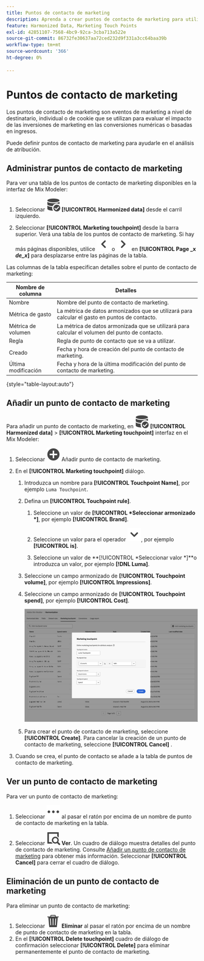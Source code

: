```yaml
---
title: Puntos de contacto de marketing
description: Aprenda a crear puntos de contacto de marketing para utilizarlos en la armonización de los datos en Mix Modeler.
feature: Harmonized Data, Marketing Touch Points
exl-id: 42851107-7568-4bc9-92ca-3cba713a522e
source-git-commit: 86732fe30637aa72ced232d9f331a3cc64baa39b
workflow-type: tm+mt
source-wordcount: '366'
ht-degree: 0%

---
```


# Puntos de contacto de marketing

Los puntos de contacto de marketing son eventos de marketing a nivel de destinatario, individual o de cookie que se utilizan para evaluar el impacto de las inversiones de marketing en las conversiones numéricas o basadas en ingresos.

Puede definir puntos de contacto de marketing para ayudarle en el análisis de atribución.

## Administrar puntos de contacto de marketing

Para ver una tabla de los puntos de contacto de marketing disponibles en la interfaz de Mix Modeler:

1. Seleccionar ![DataSearch](../assets/icons/DataCheck.svg) **[!UICONTROL Harmonized data]** desde el carril izquierdo.

1. Seleccionar **[!UICONTROL Marketing touchpoint]** desde la barra superior. Verá una tabla de los puntos de contacto de marketing. Si hay más páginas disponibles, utilice ![Flecha izquierda](../assets/icons/ChevronLeft.svg) o ![Flecha derecha](../assets/icons/ChevronRight.svg) en **[!UICONTROL Page _x _de_x_]** para desplazarse entre las páginas de la tabla.

Las columnas de la tabla especifican detalles sobre el punto de contacto de marketing:

| Nombre de columna | Detalles |
| --- | ---|
| Nombre | Nombre del punto de contacto de marketing. |
| Métrica de gasto | La métrica de datos armonizados que se utilizará para calcular el gasto en puntos de contacto. |
| Métrica de volumen | La métrica de datos armonizada que se utilizará para calcular el volumen del punto de contacto. |
| Regla | Regla de punto de contacto que se va a utilizar. |
| Creado | Fecha y hora de creación del punto de contacto de marketing. |
| Última modificación | Fecha y hora de la última modificación del punto de contacto de marketing. |

{style="table-layout:auto"}

## Añadir un punto de contacto de marketing

Para añadir un punto de contacto de marketing, en ![DataSearch](../assets/icons/DataCheck.svg) **[!UICONTROL Harmonized data]** > **[!UICONTROL Marketing touchpoint]** interfaz en el Mix Modeler:

1. Seleccionar ![Añadir](../assets/icons/AddCircle.svg) Añadir punto de contacto de marketing.

1. En el **[!UICONTROL Marketing touchpoint]** diálogo.

   1. Introduzca un nombre para **[!UICONTROL Touchpoint Name]**, por ejemplo `Luma Touchpoint`.

   1. Defina un **[!UICONTROL Touchpoint rule]**.

      1. Seleccione un valor de **[!UICONTROL *Seleccionar armonizado *]**, por ejemplo **[!UICONTROL Brand]**.

      1. Seleccione un valor para el operador ![cheurón](../assets/icons/ChevronDown.svg), por ejemplo **[!UICONTROL is]**.

      1. Seleccione un valor de **[!UICONTROL *Seleccionar valor *]**o introduzca un valor, por ejemplo **[!DNL Luma]**.

   1. Seleccione un campo armonizado de **[!UICONTROL Touchpoint volume]**, por ejemplo **[!UICONTROL Impressions]**.

   1. Seleccione un campo armonizado de **[!UICONTROL Touchpoint spend]**, por ejemplo **[!UICONTROL Cost]**.

      ![Punto de contacto de marketing](../assets/create-touchpoint.png)

   1. Para crear el punto de contacto de marketing, seleccione **[!UICONTROL Create]**. Para cancelar la creación de un punto de contacto de marketing, seleccione **[!UICONTROL Cancel]** .

1. Cuando se crea, el punto de contacto se añade a la tabla de puntos de contacto de marketing.


## Ver un punto de contacto de marketing

Para ver un punto de contacto de marketing:

1. Seleccionar ![Más](../assets/icons/More.svg) al pasar el ratón por encima de un nombre de punto de contacto de marketing en la tabla.

1. Seleccionar ![Ver](../assets/icons/ViewDetail.svg) **Ver**. Un cuadro de diálogo muestra detalles del punto de contacto de marketing. Consulte [Añadir un punto de contacto de marketing](#add-a-marketing-touchpoint) para obtener más información. Seleccionar **[!UICONTROL Cancel]** para cerrar el cuadro de diálogo.


## Eliminación de un punto de contacto de marketing

Para eliminar un punto de contacto de marketing:

1. Seleccionar ![Eliminar](../assets/icons/Delete.svg) **Eliminar** al pasar el ratón por encima de un nombre de punto de contacto de marketing en la tabla.
1. En el **[!UICONTROL Delete touchpoint]** cuadro de diálogo de confirmación seleccionar **[!UICONTROL Delete]** para eliminar permanentemente el punto de contacto de marketing.

